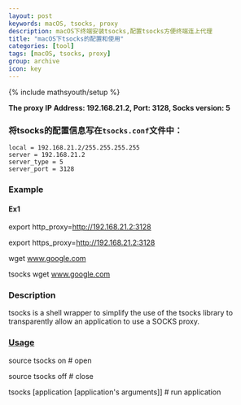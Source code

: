 ```yaml
---
layout: post
keywords: macOS, tsocks, proxy
description: macOS下终端安装tsocks,配置tsocks方便终端连上代理
title: "macOS下tsocks的配置和使用"
categories: [tool]
tags: [macOS, tsocks, proxy]
group: archive
icon: key
---
```

{% include mathsyouth/setup %}


**The proxy IP Address: 192.168.21.2, Port: 3128, Socks version: 5**

### 将tsocks的配置信息写在`tsocks.conf`文件中：
```
local = 192.168.21.2/255.255.255.255
server = 192.168.21.2
server_type = 5
server_port = 3128
```


### Example

#### Ex1

export http_proxy=http://192.168.21.2:3128

export https_proxy=http://192.168.21.2:3128

wget www.google.com

tsocks wget www.google.com

### Description

tsocks is a shell wrapper to simplify the use of the tsocks library to
transparently allow an application to use a SOCKS proxy.

### [Usage](http://manpages.ubuntu.com/manpages/precise/man1/tsocks.1.html)

source tsocks on   # open

source tsocks off  # close

tsocks [application [application's arguments]]  # run application
